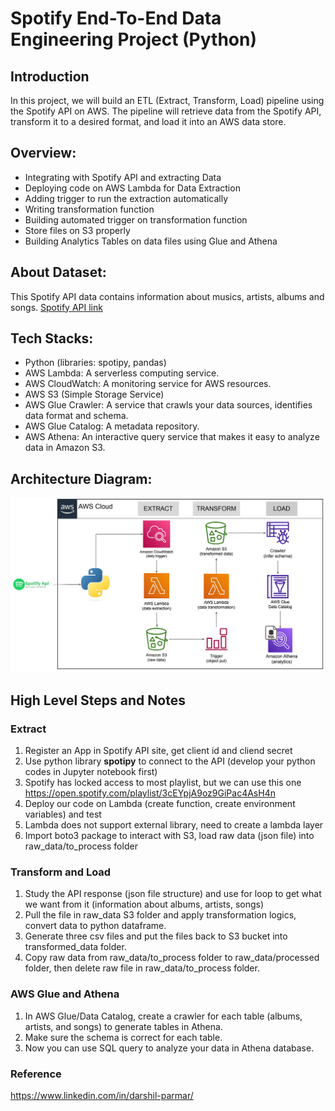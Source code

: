 # Spotify End-To-End Data Engineering Project (Python)

## Introduction
In this project, we will build an ETL (Extract, Transform, Load) pipeline using the Spotify API on AWS. The pipeline will retrieve data from the Spotify API, transform it to a desired format, and load it into an AWS data store.

## Overview:
- Integrating with Spotify API and extracting Data
- Deploying code on AWS Lambda for Data Extraction
- Adding trigger to run the extraction automatically
- Writing transformation function
- Building automated trigger on transformation function
- Store files on S3 properly
- Building Analytics Tables on data files using Glue and Athena

## About Dataset:
This Spotify API data contains information about musics, artists, albums and songs. [Spotify API link](https://developer.spotify.com)

## Tech Stacks:
- Python (libraries: spotipy, pandas)
- AWS Lambda: A serverless computing service.
- AWS CloudWatch: A monitoring service for AWS resources.
- AWS S3 (Simple Storage Service)
- AWS Glue Crawler: A service that crawls your data sources, identifies data format and schema.
- AWS Glue Catalog: A metadata repository.
- AWS Athena: An interactive query service that makes it easy to analyze data in Amazon S3.
  
## Architecture Diagram:
![Architecture Diagram](https://github.com/Logan0818/spotify-end-to-end-data-engineering-project/blob/main/spotify%20architecture%20aws.png)

## High Level Steps and Notes
### Extract
1. Register an App in Spotify API site, get client id and cliend secret
2. Use python library **spotipy** to connect to the API (develop your python codes in Jupyter notebook first)
3. Spotify has locked access to most playlist, but we can use this one https://open.spotify.com/playlist/3cEYpjA9oz9GiPac4AsH4n
4. Deploy our code on Lambda (create function, create environment variables) and test
5. Lambda does not support external library, need to create a lambda layer
6. Import boto3 package to interact with S3, load raw data (json file) into raw_data/to_process folder

### Transform and Load
1. Study the API response (json file structure) and use for loop to get what we want from it (information about albums, artists, songs)
2. Pull the file in raw_data S3 folder and apply transformation logics, convert data to python dataframe.
3. Generate three csv files and put the files back to S3 bucket into transformed_data folder.
4. Copy raw data from raw_data/to_process folder to raw_data/processed folder, then delete raw file in raw_data/to_process folder.

### AWS Glue and Athena
1. In AWS Glue/Data Catalog, create a crawler for each table (albums, artists, and songs) to generate tables in Athena.
2. Make sure the schema is correct for each table.
3. Now you can use SQL query to analyze your data in Athena database.

### Reference
https://www.linkedin.com/in/darshil-parmar/

